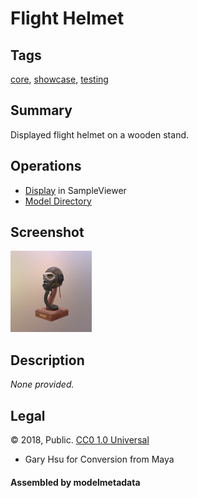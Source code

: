 # Flight Helmet

## Tags

[core](../../Models-core.md), [showcase](../../Models-showcase.md), [testing](../../Models-testing.md)

## Summary

Displayed flight helmet on a wooden stand.

## Operations

* [Display](https://github.khronos.org/glTF-Sample-Viewer-Release/?model=https://raw.GithubUserContent.com/KhronosGroup/glTF-Sample-Assets/main/./Models/FlightHelmet/glTF/FlightHelmet.gltf) in SampleViewer
* [Model Directory](./)

## Screenshot

![screenshot](screenshot/screenshot.jpg)

## Description

_None provided._

## Legal

&copy; 2018, Public. [CC0 1.0 Universal](https://creativecommons.org/publicdomain/zero/1.0/legalcode)

 - Gary Hsu for Conversion from Maya

#### Assembled by modelmetadata